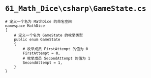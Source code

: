 # `61_Math_Dice\csharp\GameState.cs`

```
# 定义一个名为 MathDice 的命名空间
namespace MathDice
{
    # 定义一个名为 GameState 的枚举类型
    public enum GameState
    {
        # 枚举成员 FirstAttempt 的值为 0
        FirstAttempt = 0,
        # 枚举成员 SecondAttempt 的值为 1
        SecondAttempt = 1,
    }
}
```